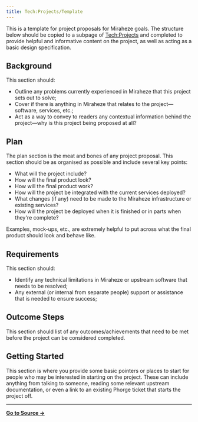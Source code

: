 ```yaml
---
title: Tech:Projects/Template
---
```


This is a template for project proposals for Miraheze goals. The structure below should be copied to a subpage of [Tech:Projects](/tech-docs/techprojects) and completed to provide helpful and informative content on the project, as well as acting as a basic design specification.

## Background 

This section should:
* Outline any problems currently experienced in Miraheze that this project sets out to solve;
* Cover if there is anything in Miraheze that relates to the project—software, services, etc.;
* Act as a way to convey to readers any contextual information behind the project—why is this project being proposed at all?

## Plan 

The plan section is the meat and bones of any project proposal. This section should be as organised as possible and include several key points:
* What will the project include?
* How will the final product look?
* How will the final product work?
* How will the project be integrated with the current services deployed?
* What changes (if any) need to be made to the Miraheze infrastructure or existing services?
* How will the project be deployed when it is finished or in parts when they're complete?

Examples, mock-ups, etc., are extremely helpful to put across what the final product should look and behave like.

## Requirements 

This section should:
* Identify any technical limitations in Miraheze or upstream software that needs to be resolved;
* Any external (or internal from separate people) support or assistance that is needed to ensure success;

## Outcome Steps 

This section should list of any outcomes/achievements that need to be met before the project can be considered completed.

## Getting Started 

This section is where you provide some basic pointers or places to start for people who may be interested in starting on the project. These can include anything from talking to someone, reading some relevant upstream documentation, or even a link to an existing Phorge ticket that starts the project off.

----
**[Go to Source &rarr;](https://meta.miraheze.org/wiki/Tech:Projects/Template)**